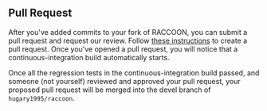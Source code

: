 ## Pull Request

After you've added commits to your fork of RACCOON, you can submit a pull request and request our review. Follow [these instructions](https://help.github.com/en/github/collaborating-with-issues-and-pull-requests/creating-a-pull-request-from-a-fork) to create a pull request. Once you've opened a pull request, you will notice that a continuous-integration build automatically starts.

Once all the regression tests in the continuous-integration build passed, and someone (not yourself) reviewed and approved your pull request, your proposed pull request will be merged into the devel branch of `hugary1995/raccoon`.

